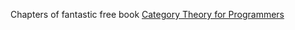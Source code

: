 Chapters of fantastic free book [Category Theory for Programmers](https://bartoszmilewski.com/2014/10/28/category-theory-for-programmers-the-preface/)
